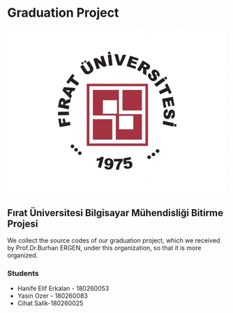 # Graduation Project

![Fırat University Logo](./assets/firatuniversitesi-logo.jpeg)

## Fırat Üniversitesi Bilgisayar Mühendisliği Bitirme Projesi

We collect the source codes of our graduation project, which we received by Prof.Dr.Burhan ERGEN, under this organization, so that it is more organized.

### Students

- Hanife Elif Erkalan - 180260053
- Yasin Ozer - 180260083
- Cihat Salik-180260025

